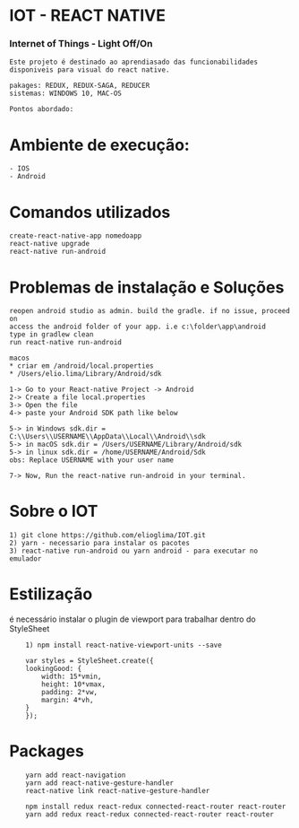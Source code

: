 # IOT - REACT NATIVE

### Internet of Things - Light Off/On

    Este projeto é destinado ao aprendiasado das funcionabilidades disponiveis para visual do react native.

    pakages: REDUX, REDUX-SAGA, REDUCER
    sistemas: WINDOWS 10, MAC-OS

    Pontos abordado:

# Ambiente de execução:

    - IOS
    - Android

# Comandos utilizados

    create-react-native-app nomedoapp
    react-native upgrade
    react-native run-android

# Problemas de instalação e Soluções

    reopen android studio as admin. build the gradle. if no issue, proceed on
    access the android folder of your app. i.e c:\folder\app\android
    type in gradlew clean
    run react-native run-android

    macos
    * criar em /android/local.properties
    * /Users/elio.lima/Library/Android/sdk

    1-> Go to your React-native Project -> Android
    2-> Create a file local.properties
    3-> Open the file
    4-> paste your Android SDK path like below

    5-> in Windows sdk.dir = C:\\Users\\USERNAME\\AppData\\Local\\Android\\sdk
    5-> in macOS sdk.dir = /Users/USERNAME/Library/Android/sdk
    5-> in linux sdk.dir = /home/USERNAME/Android/Sdk
    obs: Replace USERNAME with your user name

    7-> Now, Run the react-native run-android in your terminal.

# Sobre o IOT

    1) git clone https://github.com/elioglima/IOT.git
    2) yarn - necessario para instalar os pacotes
    3) react-native run-android ou yarn android - para executar no emulador

# Estilização

é necessário instalar o plugin de viewport para trabalhar dentro do StyleSheet

        1) npm install react-native-viewport-units --save

        var styles = StyleSheet.create({
        lookingGood: {
            width: 15*vmin,
            height: 10*vmax,
            padding: 2*vw,
            margin: 4*vh,
        }
        });

# Packages

        yarn add react-navigation
        yarn add react-native-gesture-handler
        react-native link react-native-gesture-handler

        npm install redux react-redux connected-react-router react-router
        yarn add redux react-redux connected-react-router react-router



<svg version="1.1" id="Capa_1" xmlns="http://www.w3.org/2000/svg" xmlns:xlink="http://www.w3.org/1999/xlink" x="0px" y="0px"
	 width="475.085px" height="475.085px" viewBox="0 0 475.085 475.085" style="enable-background:new 0 0 475.085 475.085;"
	 xml:space="preserve"	 
	 >

<g>
	<g>
		<path d="M237.545,255.816c9.899,0,18.468-3.609,25.696-10.848c7.23-7.229,10.854-15.799,10.854-25.694V36.547
			c0-9.9-3.62-18.464-10.854-25.693C256.014,3.617,247.444,0,237.545,0c-9.9,0-18.464,3.621-25.697,10.854
			c-7.233,7.229-10.85,15.797-10.85,25.693v182.728c0,9.895,3.617,18.464,10.85,25.694
			C219.081,252.207,227.648,255.816,237.545,255.816z"
			fill="#000"
			/>
		<path d="M433.836,157.887c-15.325-30.642-36.878-56.339-64.666-77.084c-7.994-6.09-17.035-8.47-27.123-7.139
			c-10.089,1.333-18.083,6.091-23.983,14.273c-6.091,7.993-8.418,16.986-6.994,26.979c1.423,9.998,6.139,18.037,14.133,24.128
			c18.645,14.084,33.072,31.312,43.25,51.678c10.184,20.364,15.27,42.065,15.27,65.091c0,19.801-3.854,38.688-11.561,56.678
			c-7.706,17.987-18.13,33.544-31.265,46.679c-13.135,13.131-28.688,23.551-46.678,31.261c-17.987,7.71-36.878,11.57-56.673,11.57
			c-19.792,0-38.684-3.86-56.671-11.57c-17.989-7.71-33.547-18.13-46.682-31.261c-13.129-13.135-23.551-28.691-31.261-46.679
			c-7.708-17.99-11.563-36.877-11.563-56.678c0-23.026,5.092-44.724,15.274-65.091c10.183-20.364,24.601-37.591,43.253-51.678
			c7.994-6.095,12.703-14.133,14.133-24.128c1.427-9.989-0.903-18.986-6.995-26.979c-5.901-8.182-13.844-12.941-23.839-14.273
			c-9.994-1.332-19.085,1.049-27.268,7.139c-27.792,20.745-49.344,46.442-64.669,77.084c-15.324,30.646-22.983,63.288-22.983,97.927
			c0,29.697,5.806,58.054,17.415,85.082c11.613,27.028,27.218,50.34,46.826,69.948c19.602,19.603,42.919,35.215,69.949,46.815
			c27.028,11.615,55.388,17.426,85.08,17.426c29.693,0,58.052-5.811,85.081-17.426c27.031-11.604,50.347-27.213,69.952-46.815
			c19.602-19.602,35.207-42.92,46.818-69.948s17.412-55.392,17.412-85.082C456.809,221.174,449.16,188.532,433.836,157.887z"
			fill="#000"
			/>
	</g>
</g>
<g>
</g>
<g>
</g>
<g>
</g>
<g>
</g>
<g>
</g>
<g>
</g>
<g>
</g>
<g>
</g>
<g>
</g>
<g>
</g>
<g>
</g>
<g>
</g>
<g>
</g>
<g>
</g>
<g>
</g>
</svg>
